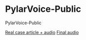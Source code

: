 # PylarVoice-Public
PylarVoice-Public

[Real case article + audio](https://www.miguelgargallo.com/blog/three-js-javascript)
[Final audio](https://github.com/superdatas/blog-audios/blob/main/three-js-javascript.wav)
